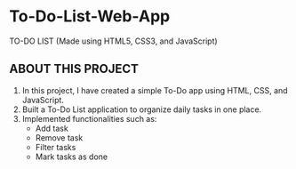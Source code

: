 # To-Do-List-Web-App

TO-DO LIST (Made using HTML5, CSS3, and JavaScript)

## ABOUT THIS PROJECT
1. In this project, I have created a simple To-Do app using HTML, CSS, and JavaScript.
2. Built a To-Do List application to organize daily tasks in one place.
3. Implemented functionalities such as:
   - Add task
   - Remove task
   - Filter tasks
   - Mark tasks as done
